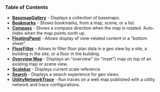 ### Table of Contents

* **[BasemapGallery](BasemapGallery)** - Displays a collection of basemaps.
* **[Bookmarks](Bookmarks)** - Shows bookmarks, from a map, scene, or a list.
* **[Compass](Compass)** - Shows a compass direction when the map is rotated. Auto-hides when the map points north up.
* **[FloatingPanel](FloatingPanel)** - Allows display of view-related content in a "bottom sheet". 
* **[FloorFilter](FloorFilter)** - Allows to filter floor plan data in a geo view by a site, a building in the site, or a floor in the building. 
* **[Overview Map](OverviewMap)** - Displays an "overview" (or "inset") map on top of an existing map or scene view.
* **[Scalebar](Scalebar)** - Displays current scale reference.
* **[Search](Search)** - Displays a search experience for geo views.
* **[UtilityNetworkTrace](UtilityNetworkTrace)** - Run traces on a web map published with a utility network and trace configurations.
